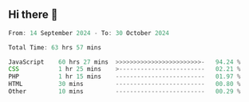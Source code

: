 ## Hi there 👋
<!--START_SECTION:Muni-->

```Javascript
From: 14 September 2024 - To: 30 October 2024

Total Time: 63 hrs 57 mins

JavaScript    60 hrs 27 mins  >>>>>>>>>>>>>>>>>>>>>>>>-   94.24 %
CSS           1 hr 25 mins    >------------------------   02.21 %
PHP           1 hr 15 mins    -------------------------   01.97 %
HTML          30 mins         -------------------------   00.80 %
Other         10 mins         -------------------------   00.29 %
```

<!--END_SECTION:Muni-->
